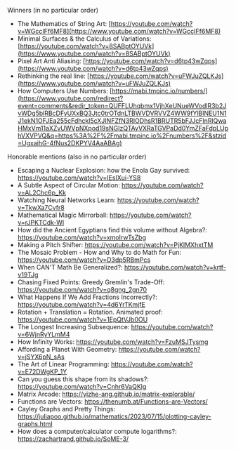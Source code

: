 
Winners (in no particular order)
- The Mathematics of String Art: [https://youtube.com/watch?v=WGccIFf6MF8](https://www.youtube.com/watch?v=WGccIFf6MF8) 
- Minimal Surfaces & the Calculus of Variations: [https://youtube.com/watch?v=8SABptOYUVk](https://www.youtube.com/watch?v=8SABptOYUVk) 
- Pixel Art Anti Aliasing: [https://youtube.com/watch?v=d6tp43wZqps](https://www.youtube.com/watch?v=d6tp43wZqps) 
- Rethinking the real line: [https://youtube.com/watch?v=uFWJuZQLKJs](https://www.youtube.com/watch?v=uFWJuZQLKJs) 
- How Computers Use Numbers: [https://mabi.tmpinc.io/numbers/](https://www.youtube.com/redirect?event=comments&redir_token=QUFFLUhqbmx1VjhXeUNueWVodlR3b2JvWDg5blRBcDFyUXxBQ3Jtc0trOTdnLTBWVDVRVVZ4WW9fYlBlNEU1N1J1ekN1OFJEa255cFdhckl5cXJINFZfN3RIODhsR1BRUTR5bFJJcFlnRlQwaHMxVm11aXZvUWVpNXpod19sNGIzQTAyVXRaTGVPaDd0YmZFaFdpLUphVXVPVQ&q=https%3A%2F%2Fmabi.tmpinc.io%2Fnumbers%2F&stzid=UgxaihG-4fNus2DKPYV4AaABAg)

Honorable mentions (also in no particular order)

- Escaping a Nuclear Explosion: how the Enola Gay survived: https://youtube.com/watch?v=IEsIXui-YS8
- A Subtle Aspect of Circular Motion: https://youtube.com/watch?v=AL2Chc6p_Kk
- Watching Neural Networks Learn: https://youtube.com/watch?v=TkwXa7Cvfr8
- Mathematical Magic Mirrorball: https://youtube.com/watch?v=rJPKTCdk-WI
- How did the Ancient Egyptians find this volume without Algebra?: https://youtube.com/watch?v=xmoIrwTsZbg
- Making a Pitch Shifter: https://youtube.com/watch?v=PjKlMXhxtTM
- The Mosaic Problem - How and Why to do Math for Fun: https://youtube.com/watch?v=D3dp5RBmPcs
- When CAN'T Math Be Generalized?: https://youtube.com/watch?v=krtf-v19TJg
- Chasing Fixed Points: Greedy Gremlin's Trade-Off: https://youtube.com/watch?v=q8gng_2gn70
- What Happens If We Add Fractions Incorrectly?: https://youtube.com/watch?v=4d6YrTKmjfE
- Rotation + Translation = Rotation. Animated proof: https://youtube.com/watch?v=1EpQtVJb0OU
- The Longest Increasing Subsequence: https://youtube.com/watch?v=6WjnRyYLmM4
- How Infinity Works: https://youtube.com/watch?v=FzuMSJTysmg
- Affording a Planet With Geometry: https://youtube.com/watch?v=jSYX6pN_sAs
- The Art of Linear Programming: https://youtube.com/watch?v=E72DWgKP_1Y
- Can you guess this shape from its shadows?: https://youtube.com/watch?v=Cnhr6VaQKlg
- Matrix Arcade: https://yizhe-ang.github.io/matrix-explorable/
- Functions are Vectors: https://thenumb.at/Functions-are-Vectors/
- Cayley Graphs and Pretty Things: https://juliapoo.github.io/mathematics/2023/07/15/plotting-cayley-graphs.html
- How does a computer/calculator compute logarithms?: https://zachartrand.github.io/SoME-3/


